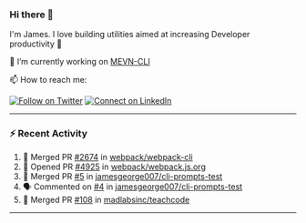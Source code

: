 ### Hi there 👋

I'm James. I love building utilities aimed at increasing Developer productivity :raised_hands: 

🔭 I’m currently working on [MEVN-CLI](https://github.com/madlabsinc/mevn-cli)

📫 How to reach me:

[![Follow on Twitter](https://img.shields.io/badge/--twitter?label=Twitter&logo=Twitter&style=social)](https://twitter.com/james_madhacks) [![Connect on LinkedIn](https://img.shields.io/badge/--linkedin?label=LinkedIn&logo=LinkedIn&style=social)](https://www.linkedin.com/in/jamesgeorge007)

---

### :zap: Recent Activity

<!--START_SECTION:activity-->
1. 🎉 Merged PR [#2674](https://github.com/webpack/webpack-cli/pull/2674) in [webpack/webpack-cli](https://github.com/webpack/webpack-cli)
2. 💪 Opened PR [#4925](https://github.com/webpack/webpack.js.org/pull/4925) in [webpack/webpack.js.org](https://github.com/webpack/webpack.js.org)
3. 🎉 Merged PR [#5](https://github.com/jamesgeorge007/cli-prompts-test/pull/5) in [jamesgeorge007/cli-prompts-test](https://github.com/jamesgeorge007/cli-prompts-test)
4. 🗣 Commented on [#4](https://github.com/jamesgeorge007/cli-prompts-test/issues/4) in [jamesgeorge007/cli-prompts-test](https://github.com/jamesgeorge007/cli-prompts-test)
5. 🎉 Merged PR [#108](https://github.com/madlabsinc/teachcode/pull/108) in [madlabsinc/teachcode](https://github.com/madlabsinc/teachcode)
<!--END_SECTION:activity-->

---

<!--
**jamesgeorge007/jamesgeorge007** is a ✨ _special_ ✨ repository because its `README.md` (this file) appears on your GitHub profile.

Here are some ideas to get you started:

- 🌱 I’m currently learning ...
- 👯 I’m looking to collaborate on ...
- 🤔 I’m looking for help with ...
- 💬 Ask me about ...
- 😄 Pronouns: ...
- ⚡ Fun fact: ...
-->
